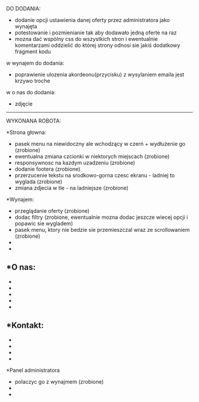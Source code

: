 DO DODANIA:
- dodanie opcji ustawienia danej oferty przez administratora jako wynajęta
- potestowanie i pozmienianie tak aby dodawało jedną oferte na raz
- mozna dać wspólny css do wszystkich stron i ewentualnie komentarzami oddzielić do której strony odnosi sie jakiś dodatkowy fragment kodu

w wynajem do dodania:
- poprawienie ulozenia akordeonu(przycisku) z wysylaniem emaila jest krzywo troche


w o nas do dodania:
- zdjęcie
---------------------------------------------------------------------
WYKONANA ROBOTA:

*Strona głowna:
- pasek menu na niewidoczny ale wchodzący w czerń + wydłużenie go (zrobione)
- ewentualna zmiana czcionki w niektorych miejscach (zrobione)
- responsywnosc na kazdym uzadzeniu (zrobione)
- dodanie footera (zrobione)
- przerzucenie tekstu na srodkowo-gorna czesc ekranu - ladniej to wyglada (zrobione)
- zmiana zdjecia w tle - na ladniejsze (zrobione)

*Wynajem:
- przeglądanie oferty (zrobione)
- dodac filtry (zrobione, ewentualnie mozna dodac jeszcze wiecej opcji i popawic sie wygladem)
- pasek menu, ktory nie bedzie sie przemieszczal wraz ze scrollowaniem (zrobione)
-
-

*O nas:
-
-
-
-
-
-

*Kontakt:
-
-
-
-
-

*Panel administratora
- polaczyc go z wynajmem (zrobione)
-
-
